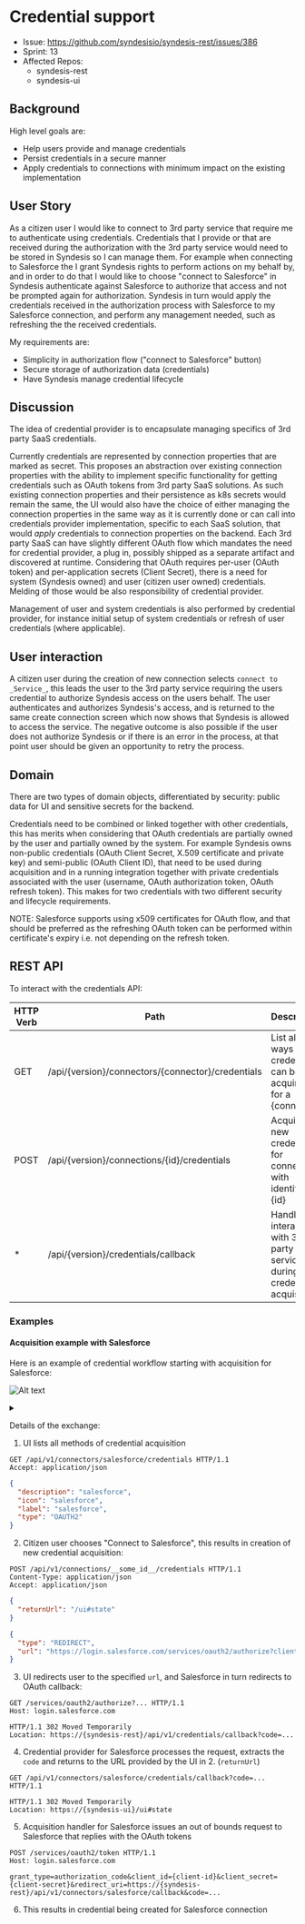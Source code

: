 # Credential support

* Issue: https://github.com/syndesisio/syndesis-rest/issues/386
* Sprint: 13
* Affected Repos:
  - syndesis-rest
  - syndesis-ui

## Background

High level goals are:

 * Help users provide and manage credentials
 * Persist credentials in a secure manner
 * Apply credentials to connections with minimum impact on the existing implementation

## User Story

As a citizen user I would like to connect to 3rd party service that require me to authenticate using credentials. Credentials that I provide or that are received during the authorization with the 3rd party service would need to be stored in Syndesis so I can manage them. For example when connecting to Salesforce the I grant Syndesis rights to perform actions on my behalf by, and in order to do that I would like to choose "connect to Salesforce" in Syndesis authenticate against Salesforce to authorize that access and not be prompted again for authorization. Syndesis in turn would apply the credentials received in the authorization process with Salesforce to my Salesforce connection, and perform any management needed, such as refreshing the the received credentials.

My requirements are:

 * Simplicity in authorization flow ("connect to Salesforce" button)
 * Secure storage of authorization data (credentials)
 * Have Syndesis manage credential lifecycle

## Discussion

The idea of credential provider is to encapsulate managing specifics of 3rd party SaaS credentials.

Currently credentials are represented by connection properties that are marked as secret. This proposes an abstraction over existing connection properties with the ability to implement specific functionality for getting credentials such as OAuth tokens from 3rd party SaaS solutions. As such existing connection properties and their persistence as k8s secrets would remain the same, the UI would also have the choice of either managing the connection properties in the same way as it is currently done or can call into credentials provider implementation, specific to each SaaS solution, that would *apply* credentials to connection properties on the backend.
Each 3rd party SaaS can have slightly different OAuth flow which mandates the need for credential provider, a plug in, possibly shipped as a separate artifact and discovered at runtime.
Considering that OAuth requires per-user (OAuth token) and per-application secrets (Client Secret), there is a need for system (Syndesis owned) and user (citizen user owned) credentials. Melding of those would be also responsibility of credential provider.

Management of user and system credentials is also performed by credential provider, for instance initial setup of system credentials or refresh of user credentials (where applicable).


## User interaction

A citizen user during the creation of new connection selects `connect to _Service_`, this leads the user to the 3rd party service requiring the users credential to authorize Syndesis access on the users behalf. The user authenticates and authorizes Syndesis's access, and is returned to the same create connection screen which now shows that Syndesis is allowed to access the service.
The negative outcome is also possible if the user does not authorize Syndesis or if there is an error in the process, at that point user should be given an opportunity to retry the process.

## Domain

There are two types of domain objects, differentiated by security: public data for UI and sensitive secrets for the backend.

Credentials need to be combined or linked together with other credentials, this has merits when considering that OAuth credentials are partially owned by the user and partially owned by the system. For example Syndesis owns non-public credentials (OAuth Client Secret, X.509 certificate and private key) and semi-public (OAuth Client ID), that need to be used during acquisition and in a running integration together with private credentials associated with the user (username, OAuth authorization token, OAuth refresh token). This makes for two credentials with two different security and lifecycle requirements.

NOTE: Salesforce supports using x509 certificates for OAuth flow, and that should be preferred as the refreshing OAuth token can be performed within certificate's expiry i.e. not depending on the refresh token.

## REST API

To interact with the credentials API:

| HTTP Verb | Path | Description |
| --------- | ---- | ----------- |
| GET | /api/{version}/connectors/{connector}/credentials | List all the ways a credential can be acquired for a {connector} |
| POST | /api/{version}/connections/{id}/credentials | Acquire new credential for connection with identifier {id} |
| \* | /api/{version}/credentials/callback | Handle interaction with 3rd party services during credential acquisition |

### Examples

#### Acquisition example with Salesforce

Here is an example of credential workflow starting with acquisition for Salesforce:

![Alt text](https://g.gravizo.com/source/salesforce_example?https%3A%2F%2Fraw.githubusercontent.com%2Fsyndesisio%2Fsyndesis-project%2Fmaster%2Fproposals%2F003-credentials.md)
<details>
<summary></summary>
salesforce_example
@startuml
actor User
User -> "Syndesis UI": Create connection to Salesforce
"Syndesis UI" -> "Syndesis REST": (1) Determine credential metadata
activate "Syndesis REST"
"Syndesis REST" --> "Syndesis UI": metadata
deactivate "Syndesis REST"
User -> "Syndesis UI": Connect to salesforce
"Syndesis UI" -> "Syndesis REST": (2) Connect to Salesforce [returnUrl]
activate "Syndesis REST"
"Syndesis REST" --> "Syndesis UI": [redirect, Salesforce login URL]
deactivate "Syndesis REST"
"Syndesis UI" --> User: (3) Redirect to Salesforce login
User -> Salesforce: Authenticate and authorize Syndesis
activate Salesforce
Salesforce --> User: (4) Redirect to submit authorization codes
deactivate Salesforce
User -> "Syndesis REST": Submit authorization codes (redirect)
activate "Syndesis REST"
"Syndesis REST" -> Salesforce: (5) Request authorization
activate Salesforce
Salesforce --> "Syndesis REST": [Authorization tokens]
deactivate Salesforce
"Syndesis REST" -> "Syndesis REST": (6) Store authorization tokens
"Syndesis REST" --> User: Authorization successful
deactivate "Syndesis REST"
@enduml
salesforce_example
</details>

Details of the exchange:

 1. UI lists all methods of credential acquisition
```http
GET /api/v1/connectors/salesforce/credentials HTTP/1.1
Accept: application/json
```
```json
{
  "description": "salesforce",
  "icon": "salesforce",
  "label": "salesforce",
  "type": "OAUTH2"
}
```
 2. Citizen user chooses "Connect to Salesforce", this results in creation of new credential acquisition:
```http
POST /api/v1/connections/__some_id__/credentials HTTP/1.1
Content-Type: application/json
Accept: application/json
```
```json
{
  "returnUrl": "/ui#state"
}
```
```json
{
  "type": "REDIRECT",
  "url": "https://login.salesforce.com/services/oauth2/authorize?client_id=..."
}

```
3. UI redirects user to the specified `url`, and Salesforce in turn redirects to OAuth callback:
```http
GET /services/oauth2/authorize?... HTTP/1.1
Host: login.salesforce.com
```
```http
HTTP/1.1 302 Moved Temporarily
Location: https://{syndesis-rest}/api/v1/credentials/callback?code=...
```
4. Credential provider for Salesforce processes the request, extracts the `code` and returns to the URL provided by the UI in 2. (`returnUrl`)
```http
GET /api/v1/connectors/salesforce/credentials/callback?code=... HTTP/1.1
```
```http
HTTP/1.1 302 Moved Temporarily
Location: https://{syndesis-ui}/ui#state
```
5. Acquisition handler for Salesforce issues an out of bounds request to Salesforce that replies with the OAuth tokens
```http
POST /services/oauth2/token HTTP/1.1
Host: login.salesforce.com
```
```http
grant_type=authorization_code&client_id={client-id}&client_secret={client-secret}&redirect_uri=https://{syndesis-rest}/api/v1/connectors/salesforce/callback&code=...
```
6. This results in credential being created for Salesforce connection
